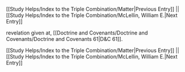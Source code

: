 [[Study Helps/Index to the Triple Combination/Matter|Previous Entry]]  ||  [[Study Helps/Index to the Triple Combination/McLellin, William E.|Next Entry]]

 revelation given at, [[Doctrine and Covenants/Doctrine and Covenants/Doctrine and Covenants 61|D&C 61]].

[[Study Helps/Index to the Triple Combination/Matter|Previous Entry]]  ||  [[Study Helps/Index to the Triple Combination/McLellin, William E.|Next Entry]]